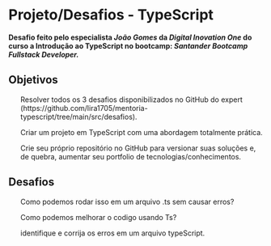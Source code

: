 # Projeto/Desafios - TypeScript
**Desafio feito pelo especialista  _João Gomes_ da _Digital Inovation One_ do curso a Introdução ao TypeScript no bootcamp: _Santander Bootcamp Fullstack Developer._**



<h2>Objetivos</h2>

 <ul>Resolver todos os 3 desafios disponibilizados no GitHub do expert (https://github.com/lira1705/mentoria-typescript/tree/main/src/desafios).</ul>

<ul>Criar um projeto em TypeScript com uma abordagem totalmente prática. </ul>

<ul> Crie seu próprio repositório no GitHub para versionar suas soluções e, de quebra, aumentar seu portfolio de tecnologias/conhecimentos.</ul>



<h2>Desafios</h2>



<ol>  Como podemos rodar isso em um arquivo .ts sem causar erros?
    
</ol>

<ol> Como podemos melhorar o codigo usando Ts?
</ol>

<ol>identifique e corrija os erros em um arquivo typeScript. </ol>

 





​    











